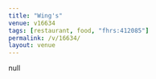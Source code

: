 ```yaml
---
title: "Wing's"
venue: v16634
tags: [restaurant, food, "fhrs:412085"]
permalink: /v/16634/
layout: venue
---
```

null